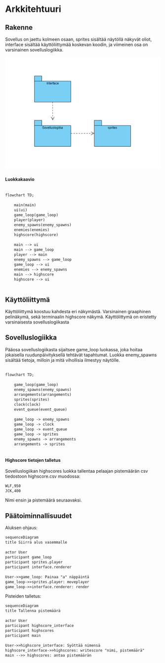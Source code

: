 # Arkkitehtuuri

## Rakenne

Sovellus on jaettu kolmeen osaan, sprites sisältää näytöllä näkyvät oliot, interface sisältää käyttöliittymää
koskevan koodin, ja viimeinen osa on varsinainen sovelluslogiikka.

![Pakkausrakenne](./kuvat/package.PNG)

#### Luokkakaavio
```mermaid

flowchart TD;

	main(main)
	ui(ui)
	game_loop(game_loop)
	player(player)
	enemy_spawns(enemy_spawns)
	enemies(enemies)
	highscore(highscore)
	
	main --> ui
	main --> game_loop
	player --> main
	enemy_spawns --> game_loop
	game_loop --> ui
	enemies --> enemy_spawns
	main --> highscore
	highscore --> ui
	
```
## Käyttöliittymä

Käyttöliittymä koostuu kahdesta eri näkymästä. Varsinainen graaphinen pelinäkymä, sekä terminaalin highscore näkymä. Käyttölittymä on eristetty varsinaisesta sovelluslogiikasta

## Sovelluslogiikka
Pääosa sovelluslogiikasta sijaitsee game_loop luokassa, joka hoitaa jokaisella ruudunpäivityksellä tehtävät tapahtumat. Luokka enemy_spawns sisältää tietoja, milloin ja mitä vihollisia ilmestyy näytölle.
```mermaid

flowchart TD;

	game_loop(game_loop)
	enemy_spawns(enemy_spawns)
	arrangements(arrangements)
	sprites(sprites)
	clock(clock)
	event_queue(event_queue)
	
	game_loop -> enemy_spawns
	game_loop -> clock
	game_loop -> event_queue
	game_loop -> sprites
	enemy_spawns -> arrangements
	arrangements -> sprites
	
```
#### Highscore tietojen talletus
Sovelluslogiikan highscores luokka tallentaa pelaajan pistemäärän csv tiedostoon highscore.csv muodossa:
```
WLF,950
JCK,400
```
Nimi ensin ja pistemäärä seuraavaksi.

## Päätoiminnallisuudet

Aluksen ohjaus:

```mermaid
sequenceDiagram
title Siirrä alus vasemmalle

actor User
participant game_loop
participant sprites.player
participant interface.renderer

User->>game_loop: Painaa "a" näppäintä
game_loop->>sprites.player: moveplayer
game_loop->>interface.renderer: render
```

Pisteiden talletus:
```mermaid
sequenceDiagram
title Tallenna pistemäärä

actor User
participant highscore_interface
participant highscores
participant main

User->>highscore_interface: Syöttää nimensä
highscore_interface->>highscores: writescore "nimi, pistemäärä"
main -->> highscores: antaa pistemäärän
```